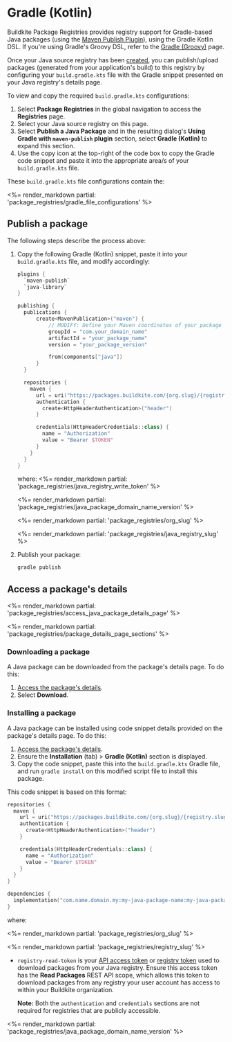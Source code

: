 # Gradle (Kotlin)

Buildkite Package Registries provides registry support for Gradle-based Java packages (using the [Maven Publish Plugin](https://docs.gradle.org/current/userguide/publishing_maven.html)), using the Gradle Kotlin DSL. If you're using Gradle's Groovy DSL, refer to the [Gradle (Groovy)](/docs/package-registries/gradle-groovy) page.

Once your Java source registry has been [created](/docs/package-registries/manage-registries#create-a-source-registry), you can publish/upload packages (generated from your application's build) to this registry by configuring your `build.gradle.kts` file with the Gradle snippet presented on your Java registry's details page.

To view and copy the required `build.gradle.kts` configurations:

1. Select **Package Registries** in the global navigation to access the **Registries** page.
1. Select your Java source registry on this page.
1. Select **Publish a Java Package** and in the resulting dialog's **Using Gradle with `maven-publish` plugin** section, select **Gradle (Kotlin)** to expand this section.
1. Use the copy icon at the top-right of the code box to copy the Gradle code snippet and paste it into the appropriate area/s of your `build.gradle.kts` file.

These `build.gradle.kts` file configurations contain the:

<%= render_markdown partial: 'package_registries/gradle_file_configurations' %>

## Publish a package

The following steps describe the process above:

1. Copy the following Gradle (Kotlin) snippet, paste it into your `build.gradle.kts` file, and modify accordingly:

    ```kotlin
    plugins {
      `maven-publish`
      `java-library`
    }

    publishing {
      publications {
          create<MavenPublication>("maven") {
              // MODIFY: Define your Maven coordinates of your package
              groupId = "com.your_domain_name"
              artifactId = "your_package_name"
              version = "your_package_version"

              from(components["java"])
          }
      }

      repositories {
        maven {
          url = uri("https://packages.buildkite.com/{org.slug}/{registry.slug}/maven2/")
          authentication {
            create<HttpHeaderAuthentication>("header")
          }

          credentials(HttpHeaderCredentials::class) {
            name = "Authorization"
            value = "Bearer $TOKEN"
          }
        }
      }
    }
    ```

    where:
    <%= render_markdown partial: 'package_registries/java_registry_write_token' %>

    <%= render_markdown partial: 'package_registries/java_package_domain_name_version' %>

    <%= render_markdown partial: 'package_registries/org_slug' %>

    <%= render_markdown partial: 'package_registries/java_registry_slug' %>

1. Publish your package:

    ```bash
    gradle publish
    ```

## Access a package's details

<%= render_markdown partial: 'package_registries/access_java_package_details_page' %>

<%= render_markdown partial: 'package_registries/package_details_page_sections' %>

### Downloading a package

A Java package can be downloaded from the package's details page. To do this:

1. [Access the package's details](#access-a-packages-details).
1. Select **Download**.

### Installing a package

A Java package can be installed using code snippet details provided on the package's details page. To do this:

1. [Access the package's details](#access-a-packages-details).
1. Ensure the **Installation** (tab) > **Gradle (Kotlin)**  section is displayed.
1. Copy the code snippet, paste this into the `build.gradle.kts` Gradle file, and run `gradle install` on this modified script file to install this package.

This code snippet is based on this format:

```kotlin
repositories {
  maven {
    url = uri("https://packages.buildkite.com/{org.slug}/{registry.slug}/maven2/")
    authentication {
      create<HttpHeaderAuthentication>("header")
    }

    credentials(HttpHeaderCredentials::class) {
      name = "Authorization"
      value = "Bearer $TOKEN"
    }
  }
}

dependencies {
  implementation("com.name.domain.my:my-java-package-name:my-java-package-version")
}
```

where:

<%= render_markdown partial: 'package_registries/org_slug' %>

<%= render_markdown partial: 'package_registries/registry_slug' %>

- `registry-read-token` is your [API access token](https://buildkite.com/user/api-access-tokens) or [registry token](/docs/package-registries/manage-registries#configure-registry-tokens) used to download packages from your Java registry. Ensure this access token has the **Read Packages** REST API scope, which allows this token to download packages from any registry your user account has access to within your Buildkite organization.

    **Note:** Both the `authentication` and `credentials` sections are not required for registries that are publicly accessible.

<%= render_markdown partial: 'package_registries/java_package_domain_name_version' %>
